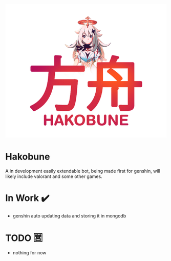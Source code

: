 ![Logo](https://github.com/reko-beep/hakobune/blob/master/logo.png?raw=true)

# Hakobune

A in development easily extendable bot, being made first for genshin, will likely include valorant and some other games.

# In Work ✔️

- genshin auto updating data and storing it in mongodb

# TODO 🈺

- nothing for now
